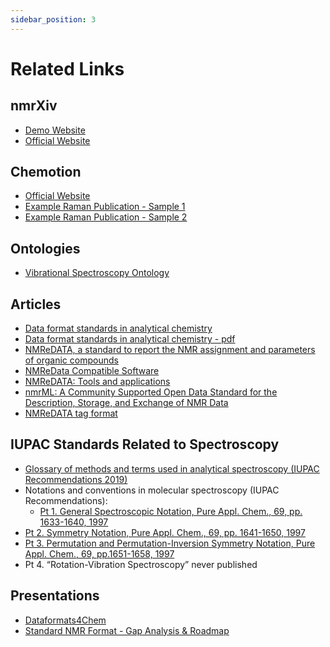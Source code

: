 ```yaml
---
sidebar_position: 3
---
```

# Related Links
## nmrXiv
- [Demo Website](https://dev.nmrxiv.org/)
- [Official Website](https://nmrxiv.org/)

## Chemotion
- [Official Website](https://www.chemotion-repository.net/)
- [Example Raman Publication - Sample 1](https://www.chemotion-repository.net/home/publications/molecules/635)
- [Example Raman Publication - Sample 2](https://www.chemotion-repository.net/home/publications/molecules/87)

## Ontologies
- [Vibrational Spectroscopy Ontology](https://github.com/NFDI4Chem/VibrationalSpectroscopyOntology)

## Articles
- [Data format standards in analytical chemistry](https://doi.org/10.1515/pac-2021-3101)
- [Data format standards in analytical chemistry - pdf](https://drive.google.com/file/d/15uU9xLvZe0FpPorPU7Lh_CwoM529SS9P/view)
- [NMReDATA, a standard to report the NMR assignment and parameters of organic compounds](https://doi.org/10.1002/mrc.4737)
- [NMReData Compatible Software](https://nmredata.org/wiki/Compatible_software)
- [NMReDATA: Tools and applications](https://doi.org/10.1002/mrc.5146)
- [nmrML: A Community Supported Open Data Standard for the Description, Storage, and Exchange of NMR Data](https://doi.org/10.1021/acs.analchem.7b02795)
- [NMReDATA tag format](https://nmredata.org/wiki/NMReDATA_tag_format#.3CNMREDATA_LEVEL.3E)

## IUPAC Standards Related to Spectroscopy
- [Glossary of methods and terms used in analytical spectroscopy (IUPAC Recommendations 2019)](https://doi.org/10.1515/pac-2019-0203)
- Notations and conventions in molecular spectroscopy (IUPAC Recommendations): 
  - [Pt 1. General Spectroscopic Notation,  Pure Appl. Chem., 69, pp. 1633-1640, 1997](https://doi.org/10.1351/pac19976908163)
- [Pt 2. Symmetry Notation, Pure Appl. Chem., 69, pp. 1641-1650, 1997](https://doi.org/10.1351/pac199769081641)
- [Pt 3. Permutation and Permutation-Inversion Symmetry Notation, Pure Appl. Chem., 69, pp.1651-1658, 1997](https://doi.org/10.1351/pac199769081651)
- Pt 4. “Rotation-Vibration Spectroscopy” never published


## Presentations
- [Dataformats4Chem](https://docs.google.com/presentation/d/1OBIs4V_jp3JP0l4PcVJwTyohha2P4q04s0vxJE3ZkJg/edit#slide=id.g12376113ab6_0_2)
- [Standard NMR Format - Gap Analysis & Roadmap](https://docs.google.com/presentation/d/1WtDW0D7OIDuVL70w8j3hinPgj-J8Ai_5l_Hy2vsk01s/edit#slide=id.g15eb7e5b52a_0_95)